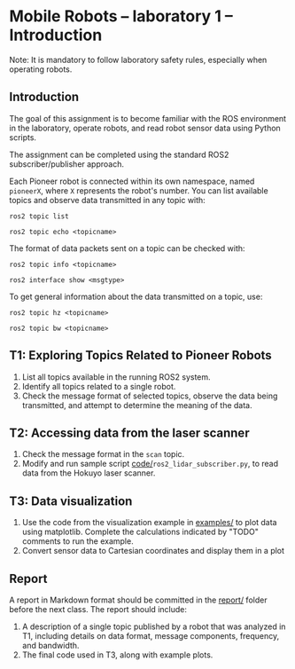 # Mobile Robots – laboratory 1 – Introduction

Note: It is mandatory to follow laboratory safety rules, especially when operating robots.

## Introduction

The goal of this assignment is to become familiar with the ROS environment in the laboratory, operate robots, and read robot sensor data using Python scripts.

The assignment can be completed using the standard ROS2 subscriber/publisher approach.

Each Pioneer robot is connected within its own namespace, named `pioneerX`, where `X` represents the robot's number.
You can list available topics and observe data transmitted in any topic with:
```
ros2 topic list

ros2 topic echo <topicname>
```
The format of data packets sent on a topic can be checked with:
```
ros2 topic info <topicname>

ros2 interface show <msgtype>
```

To get general information about the data transmitted on a topic, use:
```
ros2 topic hz <topicname>

ros2 topic bw <topicname>
```

## T1: Exploring Topics Related to Pioneer Robots

1. List all topics available in the running ROS2 system.
2. Identify all topics related to a single robot.
3. Check the message format of selected topics, observe the data being transmitted, and attempt to determine the meaning of the data.

## T2: Accessing data from the laser scanner

1. Check the  message format in the `scan` topic.
2. Modify and run sample script [code/](code/)`ros2_lidar_subscriber.py`, to read data from the Hokuyo laser scanner.

## T3: Data visualization

1. Use the code from the visualization example in [examples/](examples/) to plot data using matplotlib.
Complete the calculations indicated by "TODO" comments to run the example.
2. Convert sensor data to Cartesian coordinates and display them in a plot

## Report

A report in Markdown format should be committed in the [report/](report/) folder before the next class.
The report should include:

1. A description of a single topic published by a robot that was analyzed in T1, including details on data format, message components, frequency, and bandwidth.
2. The final code used in T3, along with example plots.